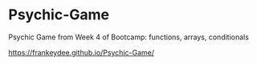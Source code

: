 # Psychic-Game
Psychic Game from Week 4 of Bootcamp: functions, arrays, conditionals

https://frankeydee.github.io/Psychic-Game/
